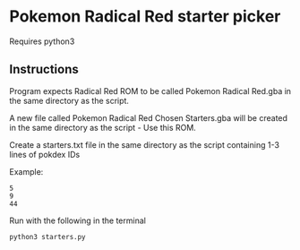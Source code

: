 # Pokemon Radical Red starter picker

Requires python3 

## Instructions
Program expects Radical Red ROM to be called Pokemon Radical Red.gba in the same directory as the script.

A new file called Pokemon Radical Red Chosen Starters.gba will be created in the same directory as the script - Use this ROM.

Create a starters.txt file in the same directory as the script containing 1-3 lines of pokdex IDs

Example:
```
5
9
44
```

Run with the following in the terminal 
```
python3 starters.py
```
